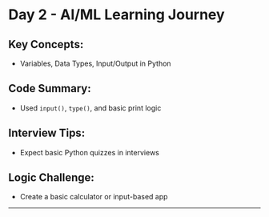 # Day 2 - AI/ML Learning Journey

## Key Concepts:
- Variables, Data Types, Input/Output in Python

## Code Summary:
- Used `input()`, `type()`, and basic print logic

## Interview Tips:
- Expect basic Python quizzes in interviews

## Logic Challenge:
- Create a basic calculator or input-based app

---
